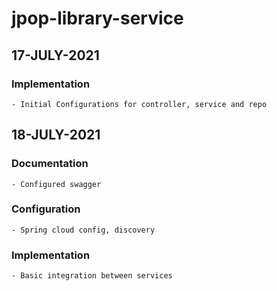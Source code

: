 # jpop-library-service

## 17-JULY-2021

### Implementation

    - Initial Configurations for controller, service and repo

## 18-JULY-2021

### Documentation

    - Configured swagger

### Configuration

    - Spring cloud config, discovery

### Implementation

    - Basic integration between services